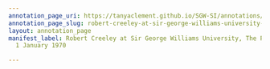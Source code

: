 ```yaml
---
annotation_page_uri: https://tanyaclement.github.io/SGW-SI/annotations/robert-creeley-at-sir-george-williams-university-the-poetry-series-1-january-1970-canvas-1-unknown.json
annotation_page_slug: robert-creeley-at-sir-george-williams-university-the-poetry-series-1-january-1970-canvas-1-unknown
layout: annotation_page
manifest_label: Robert Creeley at Sir George Williams University, The Poetry Series,
  1 January 1970

---
```


